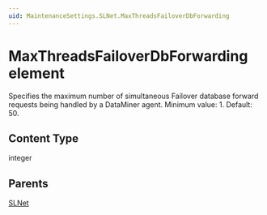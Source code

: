 ```yaml
---
uid: MaintenanceSettings.SLNet.MaxThreadsFailoverDbForwarding
---
```


# MaxThreadsFailoverDbForwarding element

Specifies the maximum number of simultaneous Failover database forward requests being handled by a DataMiner agent. Minimum value: 1. Default: 50.

## Content Type

integer

## Parents

[SLNet](xref:MaintenanceSettings.SLNet)
